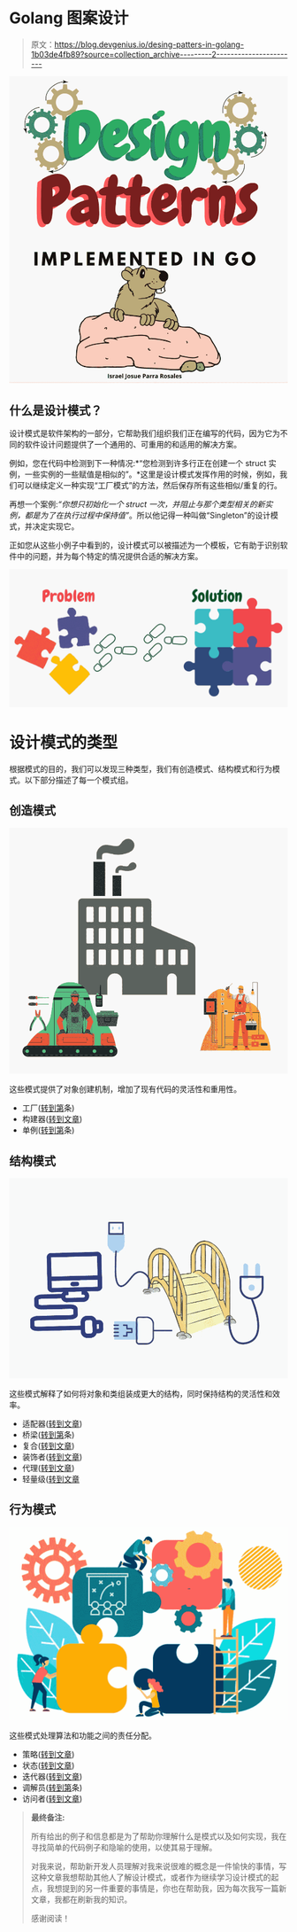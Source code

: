 # Golang 图案设计

> 原文：<https://blog.devgenius.io/desing-patters-in-golang-1b03de4fb89?source=collection_archive---------2----------------------->

![](img/bde5098334c4bbc207cb6c9ca9520562.png)

## 什么是设计模式？

设计模式是软件架构的一部分，它帮助我们组织我们正在编写的代码，因为它为不同的软件设计问题提供了一个通用的、可重用的和适用的解决方案。

例如，您在代码中检测到下一种情况:*“您检测到许多行正在创建一个 struct 实例，一些实例的一些赋值是相似的”。*这里是设计模式发挥作用的时候，例如，我们可以继续定义一种实现“工厂模式”的方法，然后保存所有这些相似/重复的行。

再想一个案例:*“你想只初始化一个 struct 一次，并阻止与那个类型相关的新实例，都是为了在执行过程中保持值”*。所以他记得一种叫做“Singleton”的设计模式，并决定实现它。

正如您从这些小例子中看到的，设计模式可以被描述为一个模板，它有助于识别软件中的问题，并为每个特定的情况提供合适的解决方案。

![](img/08cd62a23673d0d5ac9c723c2a51a13c.png)

# 设计模式的类型

根据模式的目的，我们可以发现三种类型，我们有创造模式、结构模式和行为模式。以下部分描述了每一个模式组。

## 创造模式

![](img/8f47b334face9d84507a0a47ab772e6c.png)

这些模式提供了对象创建机制，增加了现有代码的灵活性和重用性。

*   工厂([转到第](https://medium.com/@josueparra2892/factory-patterns-in-go-d9a93ed47d96)条)
*   构建器([转到文章](https://medium.com/@josueparra2892/builder-pattern-in-go-5c740f369119))
*   单例([转到第](https://medium.com/@josueparra2892/singleton-pattern-in-go-4faea607ad0f)条)

## 结构模式

![](img/0b3040f616153f171d20dfbe51e2f318.png)

这些模式解释了如何将对象和类组装成更大的结构，同时保持结构的灵活性和效率。

*   适配器([转到文章](https://medium.com/@josueparra2892/adapter-pattern-in-go-832d04e5bc56))
*   桥梁([转到第](https://medium.com/@josueparra2892/bridge-pattern-in-go-bba508449db)条)
*   复合([转到文章](https://medium.com/@josueparra2892/composite-pattern-in-go-e41496130ec6))
*   装饰者([转到文章](https://medium.com/@josueparra2892/decorator-pattern-in-go-e3760957fd3a))
*   代理([转到文章](https://medium.com/@josueparra2892/proxy-pattern-in-go-4a675d36efd8))
*   轻量级([转到文章](https://medium.com/@josueparra2892/flyweight-pattern-in-go-4bb59b9e0203)

## 行为模式

![](img/361cd2576be3bfba7ee854f4854bccc2.png)

这些模式处理算法和功能之间的责任分配。

*   策略([转到文章](https://medium.com/@josueparra2892/strategy-pattern-in-go-112df89b046b))
*   状态([转到文章](https://medium.com/@josueparra2892/state-pattern-in-go-eeb05739d12d))
*   迭代器([转到文章](https://medium.com/@josueparra2892/iterator-pattern-in-go-e310bcd533e8))
*   调解员([转到第](https://medium.com/@josueparra2892/mediator-pattern-in-go-b84c28edf10d)条)
*   访问者([转到文章](https://medium.com/@josueparra2892/visitor-pattern-in-go-9636fe43851e))

> **最终备注:**
> 
> 所有给出的例子和信息都是为了帮助你理解什么是模式以及如何实现，我在寻找简单的代码例子和隐喻的使用，以使其易于理解。
> 
> 对我来说，帮助新开发人员理解对我来说很难的概念是一件愉快的事情，写这种文章我想帮助其他人了解设计模式，或者作为继续学习设计模式的起点，我想提到的另一件重要的事情是，你也在帮助我，因为每次我写一篇新文章，我都在刷新我的知识。
> 
> 感谢阅读！